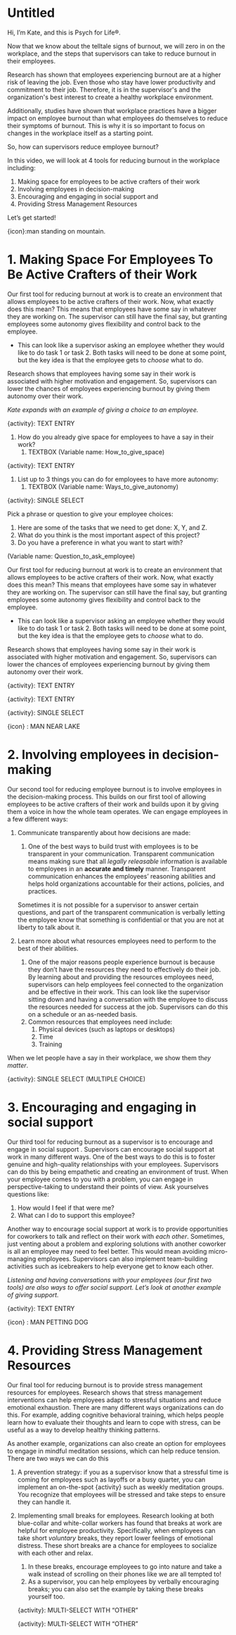 # Untitled

Hi, I’m Kate, and this is Psych for Life®.

Now that we know about the telltale signs of burnout, we will zero in on the workplace, and the steps that supervisors can take to reduce burnout in their employees. 

Research has shown that employees experiencing burnout are at a higher risk of leaving the job. Even those who stay have lower productivity and commitment to their job. Therefore, it is in the supervisor's and the organization's best interest to create a healthy workplace environment.

Additionally, studies have shown that workplace practices have a bigger impact on employee burnout than what employees do themselves to reduce their symptoms of burnout. This is why it is so important to focus on changes in the workplace itself as a starting point. 

So, how can supervisors reduce employee burnout? 

In this video, we will look at 4 tools for reducing burnout in the workplace including:

1. Making space for employees to be active crafters of their work
2. Involving employees in decision-making
3. Encouraging and engaging in social support and
4. Providing Stress Management Resources

Let’s get started! 

{icon}:man standing on mountain.

# 1. Making Space For Employees To Be Active Crafters of their Work

Our first tool for reducing burnout at work is to create an environment that allows employees to be active crafters of their work. Now, what exactly does this mean? This means that employees have some say in whatever they are working on. The supervisor can still have the final say, but granting employees some autonomy gives flexibility and control back to the employee.

- This can look like a supervisor asking an employee whether they would like to do task 1 or task 2. Both tasks will need to be done at some point, but the key idea is that the employee gets to *choose* what to do.

Research shows that employees having some say in their work is associated with higher motivation and engagement. So, supervisors can lower the chances of employees experiencing burnout by giving them autonomy over their work. 

*Kate expands with an example of giving a choice to an employee.*

{activity}: TEXT ENTRY

1. How do you already give space for employees to have a say in their work?
    1. TEXTBOX (Variable name: How_to_give_space)

{activity}: TEXT ENTRY

1. List up to 3 things you can do for employees to have more autonomy:
    1. TEXTBOX (Variable name: Ways_to_give_autonomy)

{activity}: SINGLE SELECT

Pick a phrase or question to give your employee choices: 

1. Here are some of the tasks that we need to get done: X, Y, and Z. 
2. What do you think is the most important aspect of this project?
3. Do you have a preference in what you want to start with?

(Variable name: Question_to_ask_employee)

Our first tool for reducing burnout at work is to create an environment that allows employees to be active crafters of their work. Now, what exactly does this mean? This means that employees have some say in whatever they are working on. The supervisor can still have the final say, but granting employees some autonomy gives flexibility and control back to the employee.

- This can look like a supervisor asking an employee whether they would like to do task 1 or task 2. Both tasks will need to be done at some point, but the key idea is that the employee gets to *choose* what to do.

Research shows that employees having some say in their work is associated with higher motivation and engagement. So, supervisors can lower the chances of employees experiencing burnout by giving them autonomy over their work. 

{activity}: TEXT ENTRY

{activity}: TEXT ENTRY

{activity}: SINGLE SELECT

{icon} : MAN NEAR LAKE

# 2. Involving employees in decision-making

Our second tool for reducing employee burnout is to involve employees in the decision-making process. This builds on our first tool of allowing employees to be active crafters of their work and builds upon it by giving them a voice in how the whole team operates. We can engage employees in a few different ways:

1. Communicate transparently about how decisions are made:
    1. One of the best ways to build trust with employees is to be transparent in your communication. Transparent communication means making sure that all *legally releasable* information is available to employees in an **accurate and timely** manner. Transparent communication enhances the employees’ reasoning abilities and helps hold organizations accountable for their actions, policies, and practices. 
    
    Sometimes it is not possible for a supervisor to answer certain questions, and part of the transparent communication is verbally letting the employee know that something is confidential or that you are not at liberty to talk about it. 
    
2. Learn more about what resources employees need to perform to the best of their abilities. 
    1. One of the major reasons people experience burnout is because they don’t have the resources they need to effectively do their job.  By learning about and providing the resources employees need, supervisors can help employees feel connected to the organization and be effective in their work. This can look like the supervisor sitting down and having a conversation with the employee to discuss the resources needed for success at the job. Supervisors can do this on a schedule or an as-needed basis. 
    2. Common resources that employees need include:
        1. Physical devices (such as laptops or desktops)
        2. Time
        3. Training

When we let people have a say in their workplace, we show them th*ey matter*. 

{activity}: SINGLE SELECT (MULTIPLE CHOICE)

# 3. Encouraging and engaging in social support

Our third tool for reducing burnout as a supervisor is to encourage and engage in social support . Supervisors can encourage social support at work in many different ways. One of the best ways to do this is to foster genuine and high-quality relationships with your employees. Supervisors can do this by being empathetic and creating an environment of trust. When your employee comes to you with a problem, you can engage in perspective-taking to understand their points of view. Ask yourselves questions like:

1. How would I feel if that were me?
2. What can I do to support this employee?

Another way to encourage social support at work is to provide opportunities for coworkers to talk and reflect on their work with *each other*. Sometimes, just venting about a problem and exploring solutions with another coworker is all an employee may need to feel better. This would mean avoiding micro-managing employees. Supervisors can also implement team-building activities such as icebreakers to help everyone get to know each other. 

*Listening and having conversations with your employees (our first two tools) are also ways to offer social support. Let’s look at another example of giving support.*

{activity}: TEXT ENTRY

{icon} : MAN PETTING DOG

# 4. Providing Stress Management Resources

Our final tool for reducing burnout is to provide stress management resources for employees. Research shows that stress management interventions can help employees adapt to stressful situations and reduce emotional exhaustion. There are many different ways organizations can do this. For example, adding cognitive behavioral training, which helps people learn how to evaluate their thoughts and learn to cope with stress, can be useful as a way to develop healthy thinking patterns. 

As another example, organizations can also create an option for employees to engage in mindful meditation sessions, which can help reduce tension. There are two ways we can do this

1. A prevention strategy: if you as a supervisor know that a stressful time is coming for employees such as layoffs or a busy quarter, you can implement an on-the-spot {activity} such as weekly meditation groups. You recognize that employees will be stressed and take steps to ensure they can handle it. 
2. Implementing small breaks for employees. Research looking at both blue-collar and white-collar workers has found that breaks at work are helpful for employee productivity. Specifically, when employees can take short *voluntary* breaks, they report lower feelings of emotional distress. These short breaks are a chance for employees to socialize with each other and relax. 
    1. In these breaks, encourage employees to go into nature and take a walk instead of scrolling on their phones like we are all tempted to! 
    2. As a supervisor, you can help employees by verbally encouraging breaks; you can also set the example by taking these breaks yourself too.  
    
    {activity}: MULTI-SELECT WITH “OTHER”
    
    {activity}: MULTI-SELECT WITH “OTHER”